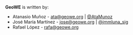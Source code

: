
**GeoWE** is written by:
- Atanasio Muñoz - ata@geowe.org | [@AtaMunoz](https://twitter.com/AtaMunoz)
- José María Martínez - jose@geowe.org | [@jmmluna_sig](https://twitter.com/jmmluna_sig)
- Rafael López - rafa@geowe.org
